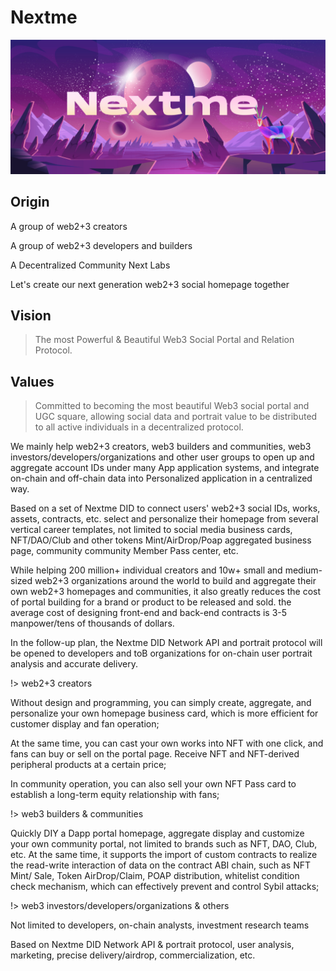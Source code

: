 # Nextme

![](assets/images/banner/Brand_Banner_01.jpg)

## Origin

A group of web2+3 creators

A group of web2+3 developers and builders

A Decentralized Community Next Labs

Let's create our next generation web2+3 social homepage together

## Vision

> The most Powerful & Beautiful Web3 Social Portal and Relation Protocol.

## Values

> Committed to becoming the most beautiful Web3 social portal and UGC square, allowing social data and portrait value to be distributed to all active individuals in a decentralized protocol.

<p>We mainly help web2+3 creators, web3 builders and communities, web3 investors/developers/organizations and other user groups to open up and aggregate account IDs under many App application systems, and integrate on-chain and off-chain data into Personalized application in a centralized way.</p>
<p>Based on a set of Nextme DID to connect users' web2+3 social IDs, works, assets, contracts, etc. select and personalize their homepage from several vertical career templates, not limited to social media business cards, NFT/DAO/Club and other tokens Mint/AirDrop/Poap aggregated business page, community community Member Pass center, etc.</p>
<p>While helping 200 million+ individual creators and 10w+ small and medium-sized web2+3 organizations around the world to build and aggregate their own web2+3 homepages and communities, it also greatly reduces the cost of portal building for a brand or product to be released and sold. the average cost of designing front-end and back-end contracts is 3-5 manpower/tens of thousands of dollars.</p>
<p>In the follow-up plan, the Nextme DID Network API and portrait protocol will be opened to developers and toB organizations for on-chain user portrait analysis and accurate delivery.</p>

!> web2+3 creators

<p>Without design and programming, you can simply create, aggregate, and personalize your own homepage business card, which is more efficient for customer display and fan operation;</p>
<p>At the same time, you can cast your own works into NFT with one click, and fans can buy or sell on the portal page. Receive NFT and NFT-derived peripheral products at a certain price;</p>
<p>In community operation, you can also sell your own NFT Pass card to establish a long-term equity relationship with fans;</p>

!> web3 builders & communities

<p>Quickly DIY a Dapp portal homepage, aggregate display and customize your own community portal, not limited to brands such as NFT, DAO, Club, etc. At the same time, it supports the import of custom contracts to realize the read-write interaction of data on the contract ABI chain, such as NFT Mint/ Sale, Token AirDrop/Claim, POAP distribution, whitelist condition check mechanism, which can effectively prevent and control Sybil attacks;</p>

!> web3 investors/developers/organizations & others

<p>Not limited to developers, on-chain analysts, investment research teams</p>
<p>Based on Nextme DID Network API & portrait protocol, user analysis, marketing, precise delivery/airdrop, commercialization, etc.</p>
